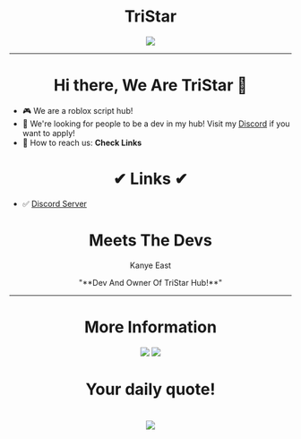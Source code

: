 <h1 align = "center">TriStar</h1>
  <p  align = "center"><img src="https://i.imgur.com/VutAlIG.png"></img></p>
  <hr>

  
<h1  align = "center"> Hi there, We Are TriStar 👋 </h1>

- 🎮 We are a roblox script hub!
- 🎇 We're looking for people to be a dev in my hub! Visit my [Discord](https://discord.gg/MkBuu8Xpk3) if you want to apply!
- 🧵 How to reach us: **Check Links**
<h1  align = "center">✔ Links ✔</h1>

- ✅ [Discord Server](https://discord.gg/MkBuu8Xpk3)

<h1  align = "center"> Meets The Devs </h1>
<p align = "center"> Kanye East </p>
<p align = "center">
  "**Dev And Owner Of TriStar Hub!**"
  </p>
<hr>

<h1 align = "center"> More Information </h1>
<p align = "center">


<img src="https://github-readme-stats.vercel.app/api?username=TriStarOfficial&theme=nord&show_icons=true">
<img src="https://github-readme-stats.vercel.app/api/top-langs/?username=TriStarOfficial&langs_count=17&theme=nord&layout=compact">

<br>

  
</p>
<h1 align = "center">Your daily quote!<h1>
<p align = "center">
  <img src = "https://github-readme-quotes.herokuapp.com/quote?theme=nord&animation=grow_out_in&layout=churchill&font=Redressed" >
</p>
